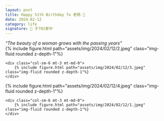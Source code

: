 ```yaml
---
layout: post
title: Happy 51th Birthday To 老杨 🎂 
date: 2024-02-12
category: life 
signature: 🌛 于701家中
---
```



<cite>
    “The beauty of a woman grows with the passing years”
</cite>

<div class="row justify-content-sm-center">
    <div class="col-sm-6 mt-3 mt-md-0">
        {% include figure.html path="assets/img/2024/02/12/2.jpeg" class="img-fluid rounded z-depth-1"%}
    </div>

    <div class="col-sm-6 mt-3 mt-md-0">
        {% include figure.html path="assets/img/2024/02/12/3.jpeg" class="img-fluid rounded z-depth-1"%}
    </div>

</div>

<div class="row justify-content-sm-center">
    <div class="col-sm-6 mt-3 mt-md-0">
        {% include figure.html path="assets/img/2024/02/12/4.jpeg" class="img-fluid rounded z-depth-1"%}
    </div>

    <div class="col-sm-6 mt-3 mt-md-0">
        {% include figure.html path="assets/img/2024/02/12/1.jpeg" class="img-fluid rounded z-depth-1"%}
    </div>
</div>